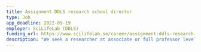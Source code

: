 ```yaml
---
title: Assignment DDLS research school director
type: Job
app_deadline: 2022-09-19
employer: SciLifeLab (DDLS)
funding_url: https://www.scilifelab.se/career/assignment-ddls-research-school-director/
description: "We seek a researcher at associate or full professor level, or an assistant professor or scientist with equivalent experience who is able and interested in directing the planning and the launch of the DDLS research school together with the 11 DDLS partner organizations. The DDLS research school aims to train the future researchers to have a high competence within data-driven life science in order to meet the future needs of experts within data-driven life sciences in research and development (R&D), industry, health care, as well as society at large. The DDLS research school will present a unique opportunity to unite students and mentors across the country across the four different research areas of DDLS and to contribute to one of the central goals of the 12-year DDLS program."
---
```

